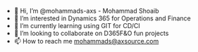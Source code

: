 - 👋 Hi, I’m @mohammads-axs - Mohammad Shoaib
- 👀 I’m interested in Dynamics 365 for Operations and Finance 
- 🌱 I’m currently learning using GIT for CD/CI
- 💞️ I’m looking to collaborate on D365F&O fun projects
- 📫 How to reach me mohammads@axsource.com

<!---
mohammads-axs/mohammads-axs is a ✨ special ✨ repository because its `README.md` (this file) appears on your GitHub profile.
You can click the Preview link to take a look at your changes.
--->
